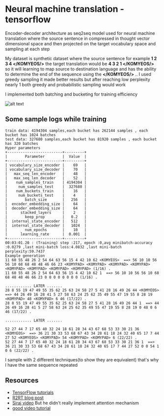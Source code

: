 # Neural machine translation - tensorflow

Encoder-decoder architecture as seq2seq model used for neural machine translation where the source sentence in compressed in thought vector dimensional space and then projected on the target vocabulary space and sampling at each step 

My dataset is synthetic dataset where the source sentence for example **1 2 3 4 </KOMYEOS/>** the target translation would be **4 3 2 1 </KOMYEOS/>** so it will learning to map source to destination language and has the ability to determine the end of the sequence using the **</KOMYEOS/>** .. I used greedy sampling it made better results but after reaching low perplexity nearly 1 both greedy and probabilistic sampling would work 
 
I implemented both batching and bucketing for training efficiency 

![alt text](https://www.blognone.com/sites/default/files/externals/457b91b1c143ae37eacf1f7b930e104e.jpg)

## Some sample logs while training 

```
train data: 4194304 samples,each bucket has 262144 samples , each bucket has 1024 batches
test data: 327680 samples,each bucket has 81920 samples , each bucket has 320 batches
Hyper parameters
+-------------------------+---------+
|        Parameter        |  Value  |
+-------------------------+---------+
| vocabulary_size_encoder |    69   |
| vocabulary_size_decoder |    70   |
|   max_seq_len_encoder   |    48   |
|   max_seq_len_decoder   |    52   |
|    num_samples_train    | 4194304 |
|     num_samples_test    |  327680 |
|    num_buckets_train    |    16   |
|     num_buckets_test    |    4    |
|        batch_size       |   256   |
|  encoder_embedding_size |    64   |
|  decoder_embedding_size |    64   |
|      stacked_layers     |    2    |
|        keep_prop        |   0.2   |
|  internal_state_encoder |   512   |
|  internal_state_decoder |   1024  |
|        num_epochs       |    10   |
|      learning_rate      |  0.001  |
+-------------------------+---------+
00:03:01.20 : (Training) step :217, epoch :0,avg minibatch-accuracy :0.0279 ,last mini-batch loss:4.0832 ,last mini-batch perplexity:59.7437
Example generation
11 60 55 48 26 2 54 64 63 56 15 4 42 10 62 <KOMYEOS>  ==> 56 10 10 56 56 10 68 68 48 48 46 66 23 <KOMYPAD> <KOMYPAD> <KOMYPAD> <KOMYPAD> <KOMYPAD> <KOMYPAD> <KOMYPAD> <KOMYPAD> (1/16) .
11 60 55 48 26 2 54 64 63 56 15 4 42 10 62 1  ==> 56 10 10 56 56 10 68 68 48 48 46 66 23 0 0 0 0 0 0 0 0 (1/16) .

............ LATER ....... 
28 8 55 19 47 49 55 35 62 25 63 24 58 27 5 41 28 16 49 26 44 <KOMYEOS>  ==> 44 26 49 16 28 41 5 27 58 63 24 25 62 35 49 55 47 19 55 8 28 19 <KOMYPAD> 48 <KOMYPAD> 6 46 (17/22) .
28 8 55 19 47 49 55 35 62 25 63 24 58 27 5 41 28 16 49 26 44 1  ==> 44 26 49 16 28 41 5 27 58 63 24 25 62 35 49 55 47 19 55 8 28 19 0 48 0 6 46 (17/22) .

............ LATER ....... 

52 27 44 7 17 65 40 32 24 18 61 28 34 43 67 68 53 33 30 21 36 <KOMYEOS>  ==> 36 21 30 33 53 68 67 43 34 28 61 18 24 32 40 65 17 7 44 27 52 <KOMYEOS> <KOMYPAD> 54 <KOMYPAD> <KOMYPAD> 6 (22/22) .
52 27 44 7 17 65 40 32 24 18 61 28 34 43 67 68 53 33 30 21 36 1  ==> 36 21 30 33 53 68 67 43 34 28 61 18 24 32 40 65 17 7 44 27 52 0 0 54 1 0 6 (22/22) .

```

I sample with 2 different techniques(to show they are equivalent) that's why I have the same sequence repeated 

## Resources

* [TensorFlow tutorials](https://www.tensorflow.org/tutorials/seq2seq)
* [R2RT blog post](https://r2rt.com/recurrent-neural-networks-in-tensorflow-iii-variable-length-sequences.html)
* [Siraj video](https://www.youtube.com/watch?v=ElmBrKyMXxs) But he didn't really implement attention mechanism
* [good video tutorial](https://www.youtube.com/watch?v=_Sm0q_FckM8)


